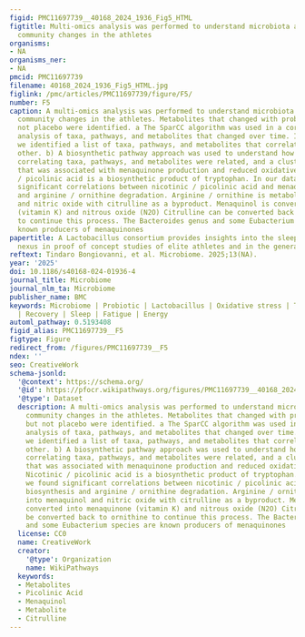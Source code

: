 ```yaml
---
figid: PMC11697739__40168_2024_1936_Fig5_HTML
figtitle: Multi-omics analysis was performed to understand microbiota and metabolite
  community changes in the athletes
organisms:
- NA
organisms_ner:
- NA
pmcid: PMC11697739
filename: 40168_2024_1936_Fig5_HTML.jpg
figlink: /pmc/articles/PMC11697739/figure/F5/
number: F5
caption: A multi-omics analysis was performed to understand microbiota and metabolite
  community changes in the athletes. Metabolites that changed with probiotic use but
  not placebo were identified. a The SparCC algorithm was used in a correlational
  analysis of taxa, pathways, and metabolites that changed over time. In this way,
  we identified a list of taxa, pathways, and metabolites that correlate with each
  other. b) A biosynthetic pathway approach was used to understand how the different
  correlating taxa, pathways, and metabolites were related, and a cluster was identified
  that was associated with menaquinone production and reduced oxidative stress. Nicotinic
  / picolinic acid is a biosynthetic product of tryptophan. In our data, we found
  significant correlations between nicotinic / picolinic acid and menaquinol biosynthesis
  and arginine / ornithine degradation. Arginine / ornithine is metabolized into menaquinol
  and nitric oxide with citrulline as a byproduct. Menaquinol is converted into menaquinone
  (vitamin K) and nitrous oxide (N2O) Citrulline can be converted back to ornithine
  to continue this process. The Bacteroides genus and some Eubacterium species are
  known producers of menaquinones
papertitle: A Lactobacillus consortium provides insights into the sleep-exercise-microbiome
  nexus in proof of concept studies of elite athletes and in the general population
reftext: Tindaro Bongiovanni, et al. Microbiome. 2025;13(NA).
year: '2025'
doi: 10.1186/s40168-024-01936-4
journal_title: Microbiome
journal_nlm_ta: Microbiome
publisher_name: BMC
keywords: Microbiome | Probiotic | Lactobacillus | Oxidative stress | Testosterone
  | Recovery | Sleep | Fatigue | Energy
automl_pathway: 0.5193408
figid_alias: PMC11697739__F5
figtype: Figure
redirect_from: /figures/PMC11697739__F5
ndex: ''
seo: CreativeWork
schema-jsonld:
  '@context': https://schema.org/
  '@id': https://pfocr.wikipathways.org/figures/PMC11697739__40168_2024_1936_Fig5_HTML.html
  '@type': Dataset
  description: A multi-omics analysis was performed to understand microbiota and metabolite
    community changes in the athletes. Metabolites that changed with probiotic use
    but not placebo were identified. a The SparCC algorithm was used in a correlational
    analysis of taxa, pathways, and metabolites that changed over time. In this way,
    we identified a list of taxa, pathways, and metabolites that correlate with each
    other. b) A biosynthetic pathway approach was used to understand how the different
    correlating taxa, pathways, and metabolites were related, and a cluster was identified
    that was associated with menaquinone production and reduced oxidative stress.
    Nicotinic / picolinic acid is a biosynthetic product of tryptophan. In our data,
    we found significant correlations between nicotinic / picolinic acid and menaquinol
    biosynthesis and arginine / ornithine degradation. Arginine / ornithine is metabolized
    into menaquinol and nitric oxide with citrulline as a byproduct. Menaquinol is
    converted into menaquinone (vitamin K) and nitrous oxide (N2O) Citrulline can
    be converted back to ornithine to continue this process. The Bacteroides genus
    and some Eubacterium species are known producers of menaquinones
  license: CC0
  name: CreativeWork
  creator:
    '@type': Organization
    name: WikiPathways
  keywords:
  - Metabolites
  - Picolinic Acid
  - Menaquinol
  - Metabolite
  - Citrulline
---
```


